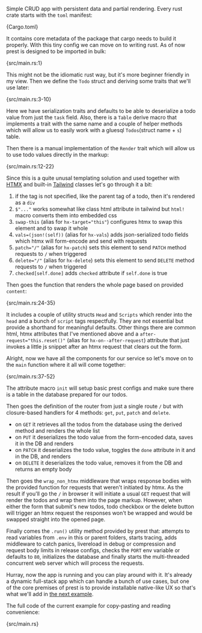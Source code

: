 Simple CRUD app with persistent data and partial rendering. Every rust crate starts with the `toml` manifest:

{Cargo.toml}

It contains core metadata of the package that cargo needs to build it properly. With this tiny config we can move on to writing rust. As of now prest is designed to be imported in bulk:

{src/main.rs:1}

This might not be the idiomatic rust way, but it's more beginner friendly in my view. Then we define the `Todo` struct and deriving some traits that we'll use later:

{src/main.rs:3-10}

Here we have serialization traits and defaults to be able to deserialize a todo value from just the `task` field. Also, there is a `Table` derive macro that implements a trait with the same name and a couple of helper methods which will allow us to easily work with a gluesql `Todos`(struct name + `s`) table. 

Then there is a manual implementation of the `Render` trait which will allow us to use todo values directly in the markup:

{src/main.rs:12-22}

Since this is a quite unusal templating solution and used together with [HTMX](https://htmx.org/) and built-in [Tailwind](https://tailwindcss.com/) classes let's go through it a bit:

1. if the tag is not specified, like the parent tag of a todo, then it's rendered as a `div`
2. `$"..."` works somewhat like class html attribute in tailwind but `html!` macro converts them into embedded css
3. `swap-this` (alias for `hx-target="this"`) configures htmx to swap this element and to swap it whole
4. `vals=(json!(self))` (alias for `hx-vals`) adds json-serialized todo fields which htmx will form-encode and send with requests
5. `patch="/"` (alias for `hx-patch`) sets this element to send `PATCH` method requests to `/` when triggered
6. `delete="/"` (alias for `hx-delete`) sets this element to send `DELETE` method requests to `/` when triggered
7. `checked[self.done]` adds `checked` attribute if `self.done` is true

Then goes the function that renders the whole page based on provided `content`:

{src/main.rs:24-35}

It includes a couple of utility structs `Head` and `Scripts` which render into the `head` and a bunch of `script` tags respectfully. They are not essential but provide a shorthand for meaningful defaults. Other things there are common html, htmx attributes that I've mentioned above and a `after-request="this.reset()"` (alias for `hx-on--after-request`) attribute that just invokes a little js snippet after an htmx request that clears out the form.

Alright, now we have all the components for our service so let's move on to the `main` function where it all will come together:

{src/main.rs:37-52}

The attribute macro `init` will setup basic prest configs and make sure there is a table in the database prepared for our todos.

Then goes the definition of the router from just a single route `/` but with closure-based handlers for 4 methods: `get`, `put`, `patch` and `delete`.

* on `GET` it retrieves all the todos from the database using the derived method and renders the whole list
* on `PUT` it deserializes the todo value from the form-encoded data, saves it in the DB and renders
* on `PATCH` it deserializes the todo value, toggles the `done` attribute in it and in the DB, and renders
* on `DELETE` it deserializes the todo value, removes it from the DB and returns an empty body

Then goes the `wrap_non_htmx` middleware that wraps response bodies with the provided function for requests that weren't initiated by htmx.  As the result if you'll go the `/` in browser it will initiate a usual `GET` request that will render the todos and wrap them into the page markup. However, when either the form that submit's new todos, todo checkbox or the delete button will trigger an htmx request the responses won't be wrapped and would be swapped straight into the opened page. 

Finally comes the `.run()` utility method provided by prest that: attempts to read variables from `.env` in this or parent folders, starts tracing, adds middleware to catch panics, livereload in debug or compression and request body limits in release configs, checks the `PORT` env variable or defaults to `80`, initializes the database and finally starts the multi-threaded concurrent web server which will process the requests. 

Hurray, now the app is running and you can play around with it. It's already a dynamic full-stack app which can handle a bunch of use cases, but one of the core premises of prest is to provide installable native-like UX so that's what we'll add in [the next example](https://prest.blog/todo-pwa).

The full code of the current example for copy-pasting and reading convenience:

{src/main.rs}
